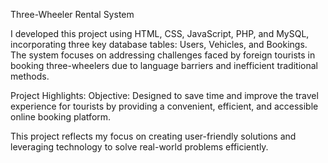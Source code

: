 Three-Wheeler Rental System

I developed this project using HTML, CSS, JavaScript, PHP, and MySQL, incorporating three key database tables: Users, Vehicles, and Bookings. The system focuses on addressing challenges faced by foreign tourists in booking three-wheelers due to language barriers and inefficient traditional methods.

Project Highlights:
Objective: Designed to save time and improve the travel experience for tourists by providing a convenient, efficient, and accessible online booking platform.

This project reflects my focus on creating user-friendly solutions and leveraging technology to solve real-world problems efficiently.
